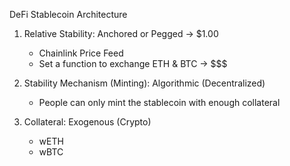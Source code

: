 DeFi Stablecoin Architecture 

1. Relative Stability: Anchored or Pegged -> $1.00
    - Chainlink Price Feed
    - Set a function to exchange ETH & BTC -> $$$

2. Stability Mechanism (Minting): Algorithmic (Decentralized)
    - People can only mint the stablecoin with enough collateral 

3. Collateral: Exogenous (Crypto)
    - wETH
    - wBTC